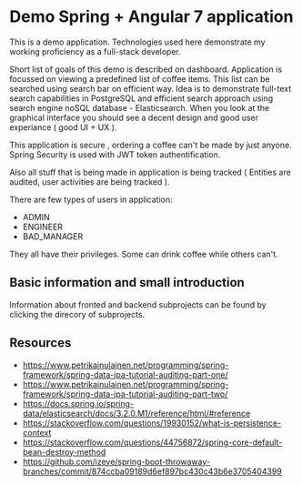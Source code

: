 # Demo Spring + Angular 7 application

This is a demo application. Technologies used here demonstrate my working proficiency as a full-stack developer.

Short list of goals of this demo is described on dashboard. Application is focussed 
on viewing a predefined list of coffee items. This list can be searched using search bar on efficient way.
Idea is to demonstrate full-text search capabilities in PostgreSQL 
and efficient search approach using search engine noSQL database - Elasticsearch.
When you look at the graphical interface you should see a decent design and good user experiance ( good UI + UX ).

This application is secure , ordering a coffee can't be made by just anyone.
Spring Security is used with JWT token authentification.

Also all stuff that is being made in application is being tracked ( Entities are audited, user activities are being tracked ).

There are few types of users in application:

- ADMIN
- ENGINEER
- BAD_MANAGER

They all have their privileges. Some can drink coffee while others can't.

## Basic information and small introduction

Information about fronted and backend subprojects can be found by clicking the direcory of subprojects.

## Resources
- https://www.petrikainulainen.net/programming/spring-framework/spring-data-jpa-tutorial-auditing-part-one/
- https://www.petrikainulainen.net/programming/spring-framework/spring-data-jpa-tutorial-auditing-part-two/
- https://docs.spring.io/spring-data/elasticsearch/docs/3.2.0.M1/reference/html/#reference
- https://stackoverflow.com/questions/19930152/what-is-persistence-context
- https://stackoverflow.com/questions/44756872/spring-core-default-bean-destroy-method
- https://github.com/izeye/spring-boot-throwaway-branches/commit/874ccba09189d6ef897bc430c43b6e3705404399
